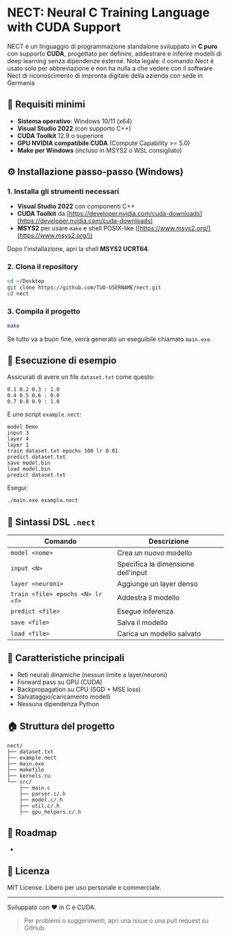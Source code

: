 # NECT: Neural C Training Language with CUDA Support

NECT è un linguaggio di programmazione standalone sviluppato in **C puro** con supporto **CUDA**, progettato per definire, addestrare e inferire modelli di deep learning senza dipendenze esterne.
Nota legale: il comando Nect é usato solo per abbreviazione e non ha nulla a che vedere con il software Nect di riconoscimento di impronta digitale della azienda con sede in Germania
## 📅 Requisiti minimi

* **Sistema operativo**: Windows 10/11 (x64)
* **Visual Studio 2022** (con supporto C++)
* **CUDA Toolkit** 12.9 o superiore
* **GPU NVIDIA compatibile CUDA** (Compute Capability >= 5.0)
* **Make per Windows** (incluso in MSYS2 o WSL consigliato)

## ⚙️ Installazione passo-passo (Windows)

### 1. Installa gli strumenti necessari

* **Visual Studio 2022** con componenti C++
* **CUDA Toolkit** da [https://developer.nvidia.com/cuda-downloads](https://developer.nvidia.com/cuda-downloads)
* **MSYS2** per usare `make` e shell POSIX-like ([https://www.msys2.org/](https://www.msys2.org/))

Dopo l'installazione, apri la shell **MSYS2 UCRT64**.

### 2. Clona il repository

```bash
cd ~/Desktop
git clone https://github.com/TUO-USERNAME/nect.git
cd nect
```

### 3. Compila il progetto

```bash
make
```

Se tutto va a buon fine, verrà generato un eseguibile chiamato `main.exe`.

## 🔧 Esecuzione di esempio

Assicurati di avere un file `dataset.txt` come questo:

```
0.1 0.2 0.3 : 1.0
0.4 0.5 0.6 : 0.0
0.7 0.8 0.9 : 1.0
```

E uno script `example.nect`:

```
model Demo
input 3
layer 4
layer 1
train dataset.txt epochs 100 lr 0.01
predict dataset.txt
save model.bin
load model.bin
predict dataset.txt
```

Esegui:

```bash
./main.exe example.nect
```

## 📖 Sintassi DSL `.nect`

| Comando                          | Descrizione                        |
| -------------------------------- | ---------------------------------- |
| `model <nome>`                   | Crea un nuovo modello              |
| `input <N>`                      | Specifica la dimensione dell'input |
| `layer <neuroni>`                | Aggiunge un layer denso            |
| `train <file> epochs <N> lr <f>` | Addestra il modello                |
| `predict <file>`                 | Esegue inferenza                   |
| `save <file>`                    | Salva il modello                   |
| `load <file>`                    | Carica un modello salvato          |

## 🌌 Caratteristiche principali

* Reti neurali dinamiche (nessun limite a layer/neuroni)
* Forward pass su GPU (CUDA)
* Backpropagation su CPU (SGD + MSE loss)
* Salvataggio/caricamento modelli
* Nessuna dipendenza Python

## 🏠 Struttura del progetto

```
nect/
├── dataset.txt
├── example.nect
├── main.exe
├── makefile
├── kernels.cu
└── src/
    ├── main.c
    ├── parser.c/.h
    ├── model.c/.h
    ├── util.c/.h
    ├── gpu_helpers.c/.h
```

## 💪 Roadmap

*

## 🙏 Licenza

MIT License. Libero per uso personale e commerciale.

---

Sviluppato con ❤️ in C e CUDA.

> Per problemi o suggerimenti, apri una issue o una pull request su GitHub.
